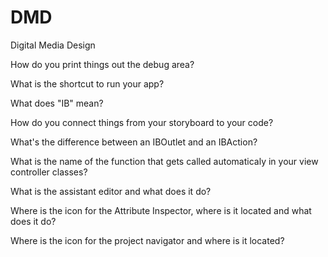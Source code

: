 # DMD
Digital Media Design

How do you print things out the debug area?

What is the shortcut to run your app?

What does "IB" mean?

How do you connect things from your storyboard to your code?

What's the difference between an IBOutlet and an IBAction?

What is the name of the function that gets called automaticaly in your view controller classes?

What is the assistant editor and what does it do?

Where is the icon for the Attribute Inspector, where is it located and what does it do?

Where is the icon for the project navigator and where is it located?
